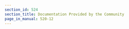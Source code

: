 ```yaml
---
section_id: 524
section_title: Documentation Provided by the Community
page_in_manual: 520-12
---
```

